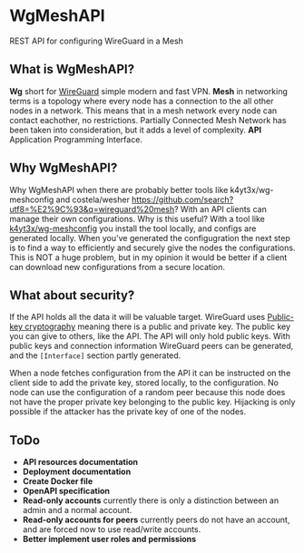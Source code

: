 # WgMeshAPI
REST API for configuring WireGuard in a Mesh

## What is WgMeshAPI?
**Wg** short for [WireGuard](https://www.wireguard.com/) simple modern and fast VPN. **Mesh** in networking terms is a topology where every node has a connection to the all other nodes in a network. This means that in a mesh network every node can contact eachother, no restrictions. Partially Connected Mesh Network has been taken into consideration, but it adds a level of complexity. **API** Application Programming Interface.

## Why WgMeshAPI?
Why WgMeshAPI when there are probably better tools like k4yt3x/wg-meshconfig and costela/wesher https://github.com/search?utf8=%E2%9C%93&q=wireguard%20mesh? With an API clients can manage their own configurations. Why is this useful? With a tool like [k4yt3x/wg-meshconfig](https://github.com/k4yt3x/wg-meshconf) you install the tool locally, and configs are generated locally. When you've generated the configugration the next step is to find a way to efficiently and securely give the nodes the configurations. This is NOT a huge problem, but in my opinion it would be better if a client can download new configurations from a secure location.

## What about security?
If the API holds all the data it will be valuable target. WireGuard uses [Public-key cryptography](https://en.wikipedia.org/wiki/Public-key_cryptography) meaning there is a public and private key. The public key you can give to others, like the API. The API will only hold public keys. With public keys and connection information WireGuard peers can be generated, and the `[Interface]` section partly generated.

When a node fetches configuration from the API it can be instructed on the client side to add the private key, stored locally, to the configuration. No node can use the configuration of a random peer because this node does not have the proper private key belonging to the public key. Hijacking is only possible if the attacker has the private key of one of the nodes.

## ToDo
- **API resources documentation**
- **Deployment documentation**
- **Create Docker file**
- **OpenAPI specification**
- **Read-only accounts** currently there is only a distinction between an admin and a normal account.
- **Read-only accounts for peers** currently peers do not have an account, and are forced now to use read/write accounts.
- **Better implement user roles and permissions**
